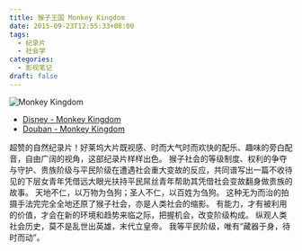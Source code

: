 ```yaml
---
title: 猴子王国 Monkey Kingdom
date: 2015-09-23T12:55:33+08:00
tags:
  - 纪录片
  - 社会学
categories:
  - 影视笔记
draft: false
---
```

![Monkey Kingdom](https://images-na.ssl-images-amazon.com/images/M/MV5BMzIxNDc1MDg0MF5BMl5BanBnXkFtZTgwNTI3ODE4MzE@._V1_SY1000_SX676_AL_.jpg)
<!--more-->

* [Disney - Monkey Kingdom](https://nature.disney.com/monkey-kingdom)
* [Douban - Monkey Kingdom](https://movie.douban.com/subject/25865526/)

超赞的自然纪录片！好莱坞大片既视感、时而大气时而欢快的配乐、趣味的旁白配音，自由广阔的视角，这部纪录片样样出色。
猴子社会的等级制度、权利的争夺与守护、贵族阶级与平民阶级在遭遇社会重大变故的反应，共同谱写出一篇不收待见的下层女青年凭借远大眼光扶持平民屌丝青年帮助其凭借社会变故翻身做贵族的故事。
天地不仁，以万物为刍狗；圣人不仁，以百姓为刍狗。
这种无为而治的拍摄手法完完全全地还原了猴子社会，亦是人类社会的缩影。
有能力，才有被利用的价值，才会在新的环境和趋势来临之际，把握机会，改变阶级构成。
纵观人类社会历史，莫不是乱世出英雄，末代立皇帝。
我等平民阶级，唯有“藏器于身，待时而动”。
